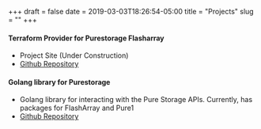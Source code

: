 +++ 
draft = false
date = 2019-03-03T18:26:54-05:00
title = "Projects"
slug = "" 
+++

#### Terraform Provider for Purestorage Flasharray
- Project Site (Under Construction)
- [Github Repository](https://github.com/devans10/terraform-provider-purestorage)

#### Golang library for Purestorage
- Golang library for interacting with the Pure Storage APIs.  Currently, has packages for FlashArray and Pure1
- [Github Repository](https://github.com/devans10/go-purestorage)
